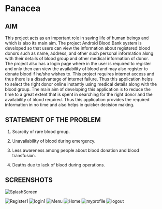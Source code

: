 # Panacea

## AIM
This project acts as an important role in saving life of human beings and which is also its main aim. The project Android Blood Bank system is developed so that users can view the information about registered blood donors such as name, address, and other such personal information along with their details of blood group and other medical information of donor. The project also has a login page where in the user is required to register and only then can view the availability of blood and may also register to donate blood if he/she wishes to. This project requires internet access and thus there is a disadvantage of internet failure. Thus this application helps to select the right donor online instantly using medical details along with the blood group. The main aim of developing this application is to reduce the time to a great extent that is spent in searching for the right donor and the availability of blood required. Thus this application provides the required information in no time and also helps in quicker decision making.

## STATEMENT OF THE PROBLEM 
 
1) Scarcity of rare blood group. 

2) Unavailability of blood during emergency. 

3) Less awareness among people about blood donation and blood transfusion. 

4) Deaths due to lack of blood during operations.

## SCREENSHOTS

![SplashScreen](https://user-images.githubusercontent.com/55443541/122775714-0be85600-d2c8-11eb-8778-d25605038276.jpg)
<!---
![Register](https://user-images.githubusercontent.com/55443541/122775695-068b0b80-d2c8-11eb-96f7-4b51374711c6.jpg)
![Login](https://user-images.githubusercontent.com/55443541/122775717-0d198300-d2c8-11eb-8353-fc7db3c6f2a7.jpg)
--->
![Register1](https://user-images.githubusercontent.com/55443541/124170117-a9136d80-dac4-11eb-9c5e-8b62e065b020.jpg)
![login1](https://user-images.githubusercontent.com/55443541/124170253-d233fe00-dac4-11eb-974d-749c465ee86e.jpg)
![Menu](https://user-images.githubusercontent.com/55443541/124170397-fd1e5200-dac4-11eb-8cb7-c6fc0762ec80.jpg)
![Home](https://user-images.githubusercontent.com/55443541/124170709-630ad980-dac5-11eb-9617-9720e867968f.jpg)
![myprofile](https://user-images.githubusercontent.com/55443541/124170592-4078c080-dac5-11eb-88f6-2f613d07cd99.jpg)
![logout](https://user-images.githubusercontent.com/55443541/124170913-8b92d380-dac5-11eb-8ce4-f9d0c4cb911e.jpg)

